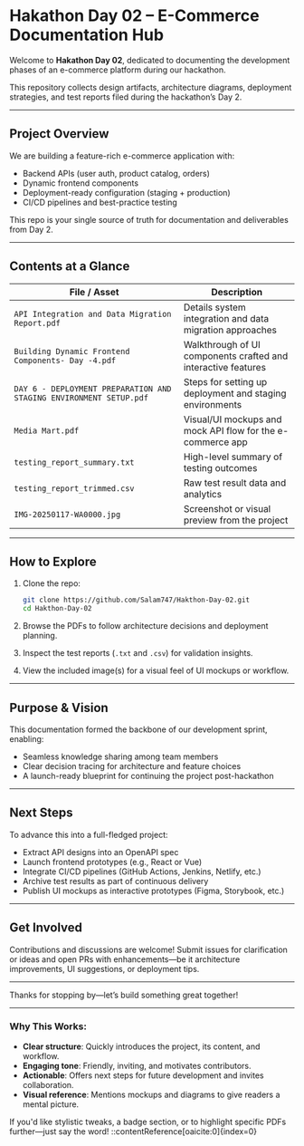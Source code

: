 # Hakathon Day 02 – E-Commerce Documentation Hub

Welcome to **Hakathon Day 02**, dedicated to documenting the development phases of an e-commerce platform during our hackathon.

This repository collects design artifacts, architecture diagrams, deployment strategies, and test reports filed during the hackathon’s Day 2.

---

##  Project Overview

We are building a feature-rich e-commerce application with:
- Backend APIs (user auth, product catalog, orders)
- Dynamic frontend components
- Deployment-ready configuration (staging + production)
- CI/CD pipelines and best-practice testing

This repo is your single source of truth for documentation and deliverables from Day 2.

---

##  Contents at a Glance

| File / Asset                                | Description                                                  |
|---------------------------------------------|--------------------------------------------------------------|
| `API Integration and Data Migration Report.pdf` | Details system integration and data migration approaches      |
| `Building Dynamic Frontend Components- Day -4.pdf` | Walkthrough of UI components crafted and interactive features |
| `DAY 6 - DEPLOYMENT PREPARATION AND STAGING ENVIRONMENT SETUP.pdf` | Steps for setting up deployment and staging environments     |
| `Media Mart.pdf`                            | Visual/UI mockups and mock API flow for the e-commerce app   |
| `testing_report_summary.txt`                | High-level summary of testing outcomes                        |
| `testing_report_trimmed.csv`                 | Raw test result data and analytics                           |
| `IMG-20250117-WA0000.jpg`                   | Screenshot or visual preview from the project                |

---

##  How to Explore

1. Clone the repo:
   ```bash
   git clone https://github.com/Salam747/Hakthon-Day-02.git
   cd Hakthon-Day-02

2. Browse the PDFs to follow architecture decisions and deployment planning.

3. Inspect the test reports (`.txt` and `.csv`) for validation insights.

4. View the included image(s) for a visual feel of UI mockups or workflow.

---

## Purpose & Vision

This documentation formed the backbone of our development sprint, enabling:

* Seamless knowledge sharing among team members
* Clear decision tracing for architecture and feature choices
* A launch-ready blueprint for continuing the project post-hackathon

---

## Next Steps

To advance this into a full-fledged project:

* Extract API designs into an OpenAPI spec
* Launch frontend prototypes (e.g., React or Vue)
* Integrate CI/CD pipelines (GitHub Actions, Jenkins, Netlify, etc.)
* Archive test results as part of continuous delivery
* Publish UI mockups as interactive prototypes (Figma, Storybook, etc.)

---

## Get Involved

Contributions and discussions are welcome! Submit issues for clarification or ideas and open PRs with enhancements—be it architecture improvements, UI suggestions, or deployment tips.

---

Thanks for stopping by—let’s build something great together!


---

###  Why This Works:
- **Clear structure**: Quickly introduces the project, its content, and workflow.
- **Engaging tone**: Friendly, inviting, and motivates contributors.
- **Actionable**: Offers next steps for future development and invites collaboration.
- **Visual reference**: Mentions mockups and diagrams to give readers a mental picture.

If you'd like stylistic tweaks, a badge section, or to highlight specific PDFs further—just say the word!
::contentReference[oaicite:0]{index=0}
